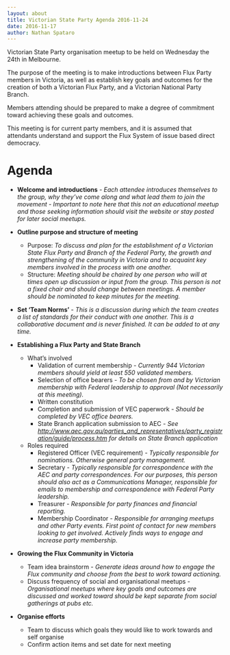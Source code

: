 ```yaml
---
layout: about
title: Victorian State Party Agenda 2016-11-24
date: 2016-11-17
author: Nathan Spataro
---
```


Victorian State Party organisation meetup to be held on Wednesday the 24th in Melbourne.

The purpose of the meeting is to make introductions between Flux Party members in Victoria, as well as establish key goals and outcomes for the creation of both a Victorian Flux Party, and a Victorian National Party Branch.

Members attending should be prepared to make a degree of commitment toward achieving these goals and outcomes.

This meeting is for current party members, and it is assumed that attendants understand and support the Flux System of issue based direct democracy.

# Agenda

* __Welcome and introductions__ - _Each attendee introduces themselves to the group, why they’ve come along and what lead them to join the movement - Important to note here that this not an educational meetup and those seeking information should visit the website or stay posted for later social meetups._

* __Outline purpose and structure of meeting__
  * Purpose: _To discuss and plan for the establishment of a Victorian State Flux Party and Branch of the Federal Party, the growth and strengthening of the community in Victoria and to acquaint key members involved in the process with one another._
  * Structure: _Meeting should be chaired by one person who will at times open up discussion or input from the group. This person is not a fixed chair and should change between meetings. A member should be nominated to keep minutes for the meeting._

* __Set ‘Team Norms’__ - _This is a discussion during which the team creates a list of standards for their conduct with one another. This is a collaborative document and is never finished. It can be added to at any time._

* __Establishing a Flux Party and State Branch__
  * What’s involved
    * Validation of current membership - _Currently 944 Victorian members should yield at least 550 validated members._
    * Selection of office bearers - _To be chosen from and by Victorian membership with Federal leadership to approval (Not necessarily at this meeting)._
    * Written constitution
    * Completion and submission of VEC paperwork - _Should be completed by VEC office bearers._
    * State Branch application submission to AEC - _See http://www.aec.gov.au/parties_and_representatives/party_registration/guide/process.htm for details on State Branch application_
  * Roles required
      * Registered Officer (VEC requirement) - _Typically responsible for nominations. Otherwise general party management._
      * Secretary - _Typically responsible for correspondence with the AEC and party correspondences. For our purposes, this person should also act as a Communications Manager, responsible for emails to membership and correspondence with Federal Party leadership._
      * Treasurer - _Responsible for party finances and financial reporting._
      * Membership Coordinator - _Responsible for arranging meetups and other Party events. First point of contact for new members looking to get involved. Actively finds ways to engage and increase party membership._

* __Growing the Flux Community in Victoria__
  * Team idea brainstorm - _Generate ideas around how to engage the Flux community and choose from the best to work toward actioning._
  * Discuss frequency of social and organisational meetups - _Organisational meetups where key goals and outcomes are discussed and worked toward should be kept separate from social gatherings at pubs etc._

* __Organise efforts__
  * Team to discuss which goals they would like to work towards and self organise
  * Confirm action items and set date for next meeting
